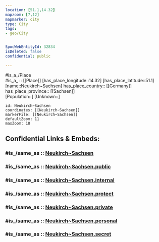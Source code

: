 ```yaml
---
location: [51.1,14.32] 
mapzoom: [7,12] 
mapmarker: city 
type: City
tags:
- geo/City


SpocWebEntityId: 32834
isDeleted: false
confidential: public

---
```

#is_a_/Place  
#is_a_ :: [[Place]] 
[has_place_longitude::14.32] 
[has_place_latitude::51.1] 
[name::Neukirch~Sachsen] 
has_place_country:: [[Germany]]  
has_place_province:: [[Sachsen]]  
[Population::] 
[Unknown::] 


```leaflet
id: Neukirch~Sachsen
coordinates: [[Neukirch~Sachsen]] 
markerFile: [[Neukirch~Sachsen]] 
defaultZoom: 11 
maxZoom: 18
```


## Confidential Links & Embeds: 

### #is_/same_as :: [Neukirch~Sachsen](/_Standards/Earth/Continent/Europe/Europe~Central/Germany/Germany~East/Sachsen/counties~Sachsen/Bautzen/cities~Bautzen/Neukirch_Lausitz/City/Neukirch~Sachsen.md) 

### #is_/same_as :: [Neukirch~Sachsen.public](/_public/Earth/Continent/Europe/Europe~Central/Germany/Germany~East/Sachsen/counties~Sachsen/Bautzen/cities~Bautzen/Neukirch_Lausitz/City/Neukirch~Sachsen.public.md) 

### #is_/same_as :: [Neukirch~Sachsen.internal](/_internal/Earth/Continent/Europe/Europe~Central/Germany/Germany~East/Sachsen/counties~Sachsen/Bautzen/cities~Bautzen/Neukirch_Lausitz/City/Neukirch~Sachsen.internal.md) 

### #is_/same_as :: [Neukirch~Sachsen.protect](/_protect/Earth/Continent/Europe/Europe~Central/Germany/Germany~East/Sachsen/counties~Sachsen/Bautzen/cities~Bautzen/Neukirch_Lausitz/City/Neukirch~Sachsen.protect.md) 

### #is_/same_as :: [Neukirch~Sachsen.private](/_private/Earth/Continent/Europe/Europe~Central/Germany/Germany~East/Sachsen/counties~Sachsen/Bautzen/cities~Bautzen/Neukirch_Lausitz/City/Neukirch~Sachsen.private.md) 

### #is_/same_as :: [Neukirch~Sachsen.personal](/_personal/Earth/Continent/Europe/Europe~Central/Germany/Germany~East/Sachsen/counties~Sachsen/Bautzen/cities~Bautzen/Neukirch_Lausitz/City/Neukirch~Sachsen.personal.md) 

### #is_/same_as :: [Neukirch~Sachsen.secret](/_secret/Earth/Continent/Europe/Europe~Central/Germany/Germany~East/Sachsen/counties~Sachsen/Bautzen/cities~Bautzen/Neukirch_Lausitz/City/Neukirch~Sachsen.secret.md)

